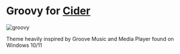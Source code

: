 # Groovy for [Cider](https://cider.sh/)
![groovy](https://user-images.githubusercontent.com/49113086/158248574-1a2c5270-c7dc-459b-922f-c29ccdbbd20f.png)


Theme heavily inspired by Groove Music and Media Player found on Windows 10/11
